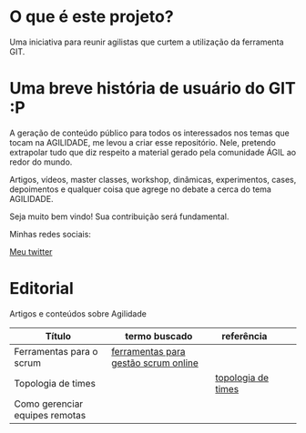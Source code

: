 # O que é este projeto?

Uma iniciativa para reunir agilistas que curtem a utilização da ferramenta GIT. 

# Uma breve história de usuário do GIT :P

A geração de conteúdo público para todos os interessados nos temas que tocam na AGILIDADE, me levou a criar esse repositório. Nele, pretendo extrapolar tudo que diz respeito a material gerado pela comunidade ÁGIL ao redor do mundo. 

Artigos, vídeos, master classes, workshop, dinâmicas, experimentos, cases, depoimentos e qualquer coisa que agrege no debate a cerca do tema AGILIDADE. 

Seja muito bem vindo! Sua contribuição será fundamental. 

Minhas redes sociais: 
 
[Meu twitter](https://twitter.com/reynaldosouzajr)


# Editorial
Artigos e conteúdos sobre Agilidade

| Título  | termo buscado  | referência  |   |   |
|---|---|---|---|---|
| Ferramentas para o scrum  | [ferramentas para gestão scrum online](https://www.google.com/search?q=ferramentas+para+gest%C3%A3o+scrum+online)  |   |   |   |
| Topologia de times  |   |  [topologia de times](https://medium.com/swlh/how-to-structure-teams-for-building-better-software-products-91e4dea021d) |   |   |
| Como gerenciar equipes remotas  |   |   |   |   |
